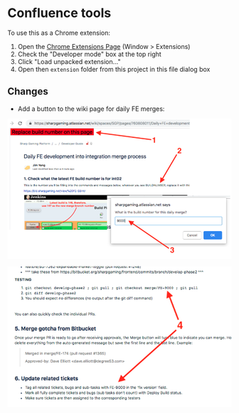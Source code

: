 # Confluence tools

To use this as a Chrome extension:

1. Open the [Chrome Extensions Page](chrome://extensions) (Window > Extensions)
1. Check the "Developer mode" box at the top right
1. Click "Load unpacked extension..."
1. Open then `extension` folder from this project in this file dialog box

## Changes

- Add a button to the wiki page for daily FE merges:

![](images/merge1.png)

![](images/merge2.png)